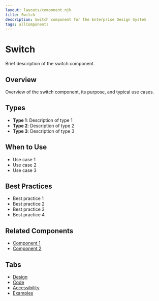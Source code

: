 ```yaml
---
layout: layouts/component.njk
title: Switch
description: Switch component for the Enterprise Design System
tags: allComponents
---
```


# Switch

Brief description of the switch component.

## Overview

Overview of the switch component, its purpose, and typical use cases.

## Types

- **Type 1**: Description of type 1
- **Type 2**: Description of type 2
- **Type 3**: Description of type 3

## When to Use

- Use case 1
- Use case 2
- Use case 3

## Best Practices

- Best practice 1
- Best practice 2
- Best practice 3
- Best practice 4

## Related Components

- [Component 1](/components/all/component-1/)
- [Component 2](/components/all/component-2/)

## Tabs

- [Design](design/)
- [Code](code/)
- [Accessibility](accessibility/)
- [Examples](examples/)

